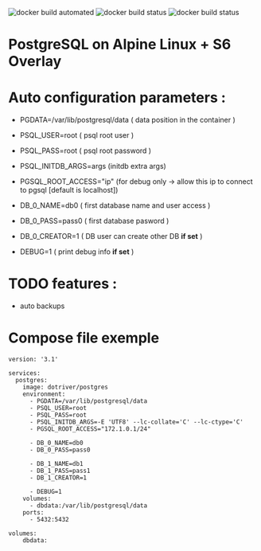 ![docker build automated](https://img.shields.io/docker/cloud/automated/dotriver/postgres)
![docker build status](https://img.shields.io/docker/cloud/build/dotriver/postgres)
![docker build status](https://img.shields.io/docker/pulls/dotriver/postgres)

# PostgreSQL on Alpine Linux + S6 Overlay

# Auto configuration parameters :

- PGDATA=/var/lib/postgresql/data ( data position in the container )
- PSQL_USER=root ( psql root user )
- PSQL_PASS=root ( psql root password )
- PSQL_INITDB_ARGS=args (initdb extra args)
- PGSQL_ROOT_ACCESS="ip" (for debug only -> allow this ip to connect to pgsql [default is localhost])
      
- DB_0_NAME=db0 ( first database name and user access )
- DB_0_PASS=pass0 ( first database pasword )
- DB_0_CREATOR=1 ( DB user can create other DB **if set** )

- DEBUG=1 ( print debug info **if set** )

# TODO features :
- auto backups

# Compose file exemple

```
version: '3.1'

services:
  postgres:
    image: dotriver/postgres
    environment:
      - PGDATA=/var/lib/postgresql/data
      - PSQL_USER=root
      - PSQL_PASS=root
      - PSQL_INITDB_ARGS=-E 'UTF8' --lc-collate='C' --lc-ctype='C'
      - PGSQL_ROOT_ACCESS="172.1.0.1/24" 
      
      - DB_0_NAME=db0
      - DB_0_PASS=pass0

      - DB_1_NAME=db1
      - DB_1_PASS=pass1
      - DB_1_CREATOR=1

      - DEBUG=1
    volumes:
      - dbdata:/var/lib/postgresql/data
    ports:
      - 5432:5432

volumes:
    dbdata:
```
